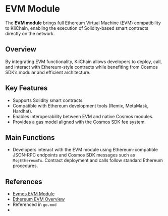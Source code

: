 # EVM Module

The **EVM module** brings full Ethereum Virtual Machine (EVM) compatibility to KiiChain, enabling the execution of Solidity-based smart contracts directly on the network.

## Overview
By integrating EVM functionality, KiiChain allows developers to deploy, call, and interact with Ethereum-style contracts while benefiting from Cosmos SDK’s modular and efficient architecture.

## Key Features
- Supports Solidity smart contracts.
- Compatible with Ethereum development tools (Remix, MetaMask, Hardhat).
- Enables interoperability between EVM and native Cosmos modules.
- Provides a gas model aligned with the Cosmos SDK fee system.

## Main Functions
- Developers interact with the EVM module using Ethereum-compatible JSON-RPC endpoints and Cosmos SDK messages such as `MsgEthereumTx`. Contract deployment and calls follow standard Ethereum procedures.

## References
- [Evmos EVM Module](https://docs.evmos.org/)
- [Ethereum EVM Overview](https://ethereum.org/en/developers/docs/evm/)
- Referenced in `go.mod`
- 
